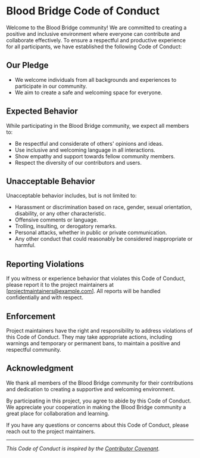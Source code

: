 # Blood Bridge Code of Conduct

Welcome to the Blood Bridge community! We are committed to creating a positive and inclusive environment where everyone can contribute and collaborate effectively. To ensure a respectful and productive experience for all participants, we have established the following Code of Conduct:

## Our Pledge

-   We welcome individuals from all backgrounds and experiences to participate in our community.
-   We aim to create a safe and welcoming space for everyone.

## Expected Behavior

While participating in the Blood Bridge community, we expect all members to:

-   Be respectful and considerate of others' opinions and ideas.
-   Use inclusive and welcoming language in all interactions.
-   Show empathy and support towards fellow community members.
-   Respect the diversity of our contributors and users.

## Unacceptable Behavior

Unacceptable behavior includes, but is not limited to:

-   Harassment or discrimination based on race, gender, sexual orientation, disability, or any other characteristic.
-   Offensive comments or language.
-   Trolling, insulting, or derogatory remarks.
-   Personal attacks, whether in public or private communication.
-   Any other conduct that could reasonably be considered inappropriate or harmful.

## Reporting Violations

If you witness or experience behavior that violates this Code of Conduct, please report it to the project maintainers at [projectmaintainers@example.com]. All reports will be handled confidentially and with respect.

## Enforcement

Project maintainers have the right and responsibility to address violations of this Code of Conduct. They may take appropriate actions, including warnings and temporary or permanent bans, to maintain a positive and respectful community.

## Acknowledgment

We thank all members of the Blood Bridge community for their contributions and dedication to creating a supportive and welcoming environment.

By participating in this project, you agree to abide by this Code of Conduct. We appreciate your cooperation in making the Blood Bridge community a great place for collaboration and learning.

If you have any questions or concerns about this Code of Conduct, please reach out to the project maintainers.

---

_This Code of Conduct is inspired by the [Contributor Covenant](https://www.contributor-covenant.org/version/2/0/code_of_conduct.html)._
